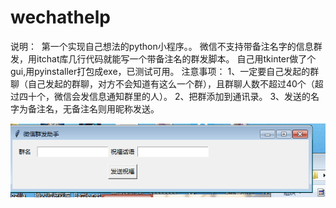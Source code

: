 # wechathelp 
  说明：
  第一个实现自己想法的python小程序。。
  微信不支持带备注名字的信息群发，用itchat库几行代码就能写一个带备注名的群发脚本。
  自己用tkinter做了个gui,用pyinstaller打包成exe，已测试可用。
  注意事项：
  1、一定要自己发起的群聊（自己发起的群聊，对方不会知道有这么一个群），且群聊人数不超过40个（超过四十个，微信会发信息通知群里的人）。
  2、把群添加到通讯录。
  3、发送的名字为备注名，无备注名则用昵称发送。
  
![](https://github.com/cqzan/wechat/blob/master/%E5%BE%AE%E4%BF%A1.png)
